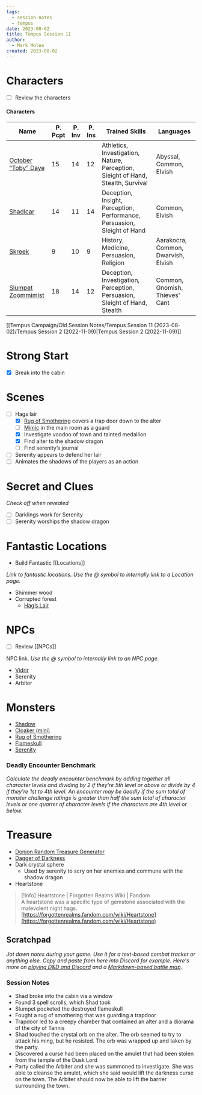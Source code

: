 ```yaml
---
tags:
  - session-notes
  - tempus
date: 2023-08-02
title: Tempus Session 11
author:
  - Mark Molea
created: 2023-08-02
---
```









# Characters

- [ ] Review the characters

#### Characters

|Name|P. Pcpt|P. Inv|P. Ins|Trained Skills|Languages|
|---|---|---|---|---|---|
|[October “Toby” Daye](/02---characters/main-party/october-toby-daye)|15|14|12|Athletics, Investigation, Nature, Perception, Sleight of Hand, Stealth, Survival|Abyssal, Common, Elvish|
|[Shadicar](/02---characters/main-party/shadicar)|14|11|14|Deception, Insight, Perception, Performance, Persuasion, Sleight of Hand|Common, Elvish|
|[Skreek](/02---characters/main-party/skreek)|9|10|9|History, Medicine, Persuasion, Religion|Aarakocra, Common, Dwarvish, Elvish|
|[Slumpet Zoommimist](/02---characters/main-party/slumpet-zoommimist)|18|14|12|Deception, Investigation, Perception, Persuasion, Sleight of Hand, Stealth|Common, Gnomish, Thieves' Cant|

  
  

[[Tempus Campaign/Old Session Notes/Tempus Session 11 (2023-08-02)/Tempus Session 2 (2022-11-09)|Tempus Session 2 (2022-11-09)]]

# Strong Start

- [x] Break into the cabin

# Scenes

- [ ] Hags lair
    - [x] [Rug of Smothering](/02---characters/monsters/rug-of-smothering) covers a trap door down to the alter
    - [ ] [Mimic](/02---characters/monsters/mimic) in the main room as a guard
    - [x] Investigate voodoo of town and tainted medallion
    - [x] Find alter to the shadow dragon
    - [ ] Find serenity’s journal
- [ ] Serenity appears to defend her lair
- [ ] Animates the shadows of the players as an action

# Secret and Clues

_Check off when revealed_

- [ ] Darklings work for Serenity
- [ ] Serenity worships the shadow dragon

# Fantastic Locations

- Build Fantastic [[Locations]]

_Link to fantastic locations. Use the @ symbol to internally link to a Location page._

- Shimmer wood
- Corrupted forest
    - [Hag’s Lair](/03---locations/hags-lair)

# NPCs

- [ ] Review [[NPCs]]

NPC link. _Use the @ symbol to internally link to an NPC page._

- [Vidrir](/02---characters/allies/vidrir)
- Serenity
- Arbiter

# Monsters

- [Shadow](/02---characters/monsters/shadow)
- [Cloaker (mini)](/02---characters/monsters/cloaker-mini)
- [Rug of Smothering](/02---characters/monsters/rug-of-smothering)
- [Flameskull](/02---characters/monsters/flameskull)
- [Serenity](/02---characters/adversaries/serenity)

  

### **Deadly Encounter Benchmark**

_Calculate the deadly encounter benchmark by adding together all character levels and dividing by 2 if they're 5th level or above or divide by 4 if they're 1st to 4th level. An encounter may be deadly if the sum total of monster challenge ratings is greater than half the sum total of character levels or one quarter of character levels if the characters are 4th level or below._

# Treasure

- [Donjon Random Treasure Generator](https://donjon.bin.sh/5e/random/#type=treasure;treasure-cr=4;treasure-loot_type=treasure_hoard)
- [Dagger of Darkness](/04---items/dagger-of-darkness)
- Dark crystal sphere
    - Used by serenity to scry on her enemies and commune with the shadow dragon
- Heartstone

> [!info] Heartstone | Forgotten Realms Wiki | Fandom  
> A heartstone was a specific type of gemstone associated with the malevolent night hags.  
> [https://forgottenrealms.fandom.com/wiki/Heartstone](https://forgottenrealms.fandom.com/wiki/Heartstone)  

  

## Scratchpad

_Jot down notes during your game. Use it for a text-based combat tracker or anything else. Copy and paste from here into Discord for example. Here's more on [playing D&D and Discord](https://slyflourish.com/playing_dnd_over_discord.html) and a [Markdown-based battle map](https://slyflourish.com/text-based_battle_maps.html)._

### Session Notes

- Shad broke into the cabin via a window
- Found 3 spell scrolls, which Shad took
- Slumpet pocketed the destroyed flameskull
- Fought a rug of smothering that was guarding a trapdoor
- Trapdoor led to a creepy chamber that contained an alter and a diorama of the city of Tannis
- Shad touched the crystal orb on the alter. The orb seemed to try to attack his ming, but he resisted. The orb was wrapped up and taken by the party.
- Discovered a curse had been placed on the amulet that had been stolen from the temple of the Dusk Lord
- Party called the Arbiter and she was summoned to investigate. She was able to cleanse the amulet, which she said would lift the darkness curse on the town. The Arbiter should now be able to lift the barrier surrounding the town.